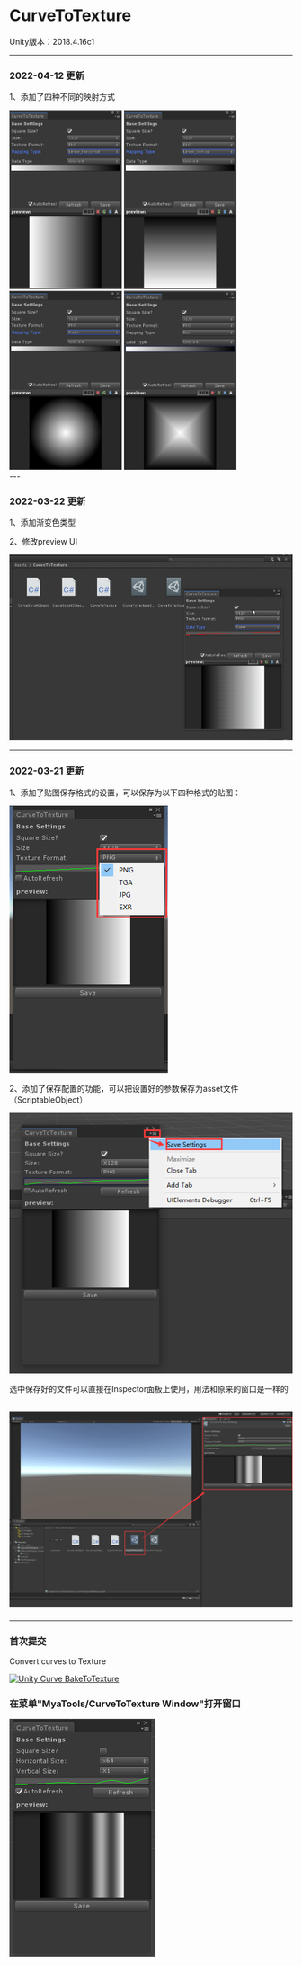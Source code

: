 # CurveToTexture

Unity版本：2018.4.16c1

--- 

### 2022-04-12 更新
1、添加了四种不同的映射方式

<div align=left>
<img src = "Docs\Images\MappingType1.png" width = "200">
<img src = "Docs\Images\MappingType2.png" width = "200">
<img src = "Docs\Images\MappingType3.png" width = "200">
<img src = "Docs\Images\MappingType4.png" width = "200">
</div>
--- 

### 2022-03-22 更新
1、添加渐变色类型

2、修改preview UI

![textureFormatSet](Docs/Images/GradientToTexture.gif)

---

### 2022-03-21 更新




1、添加了贴图保存格式的设置，可以保存为以下四种格式的贴图：

![textureFormatSet](Docs/Images/textureFormatSet.png)

2、添加了保存配置的功能，可以把设置好的参数保存为asset文件（ScriptableObject）

![saveSettings](Docs/Images/saveSettings.png)

选中保存好的文件可以直接在Inspector面板上使用，用法和原来的窗口是一样的

![asset](Docs/Images/asset.png)
---

---

### 首次提交

Convert curves to Texture

[![Unity Curve BakeToTexture](https://res.cloudinary.com/marcomontalbano/image/upload/v1646748045/video_to_markdown/images/youtube--L2Zg-eLo0rg-c05b58ac6eb4c4700831b2b3070cd403.jpg)](https://www.youtube.com/watch?v=L2Zg-eLo0rg "Unity Curve BakeToTexture")


### **在菜单"MyaTools/CurveToTexture Window"打开窗口**

![CurveToTextureWindow](Docs/Images/CurveToTextureWindow.png)

